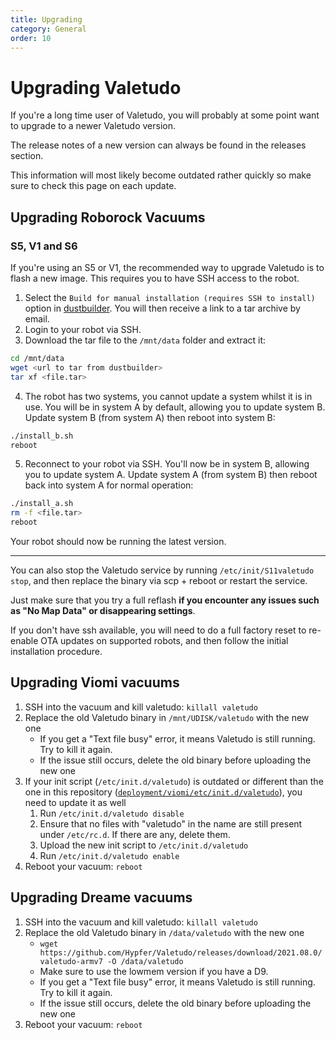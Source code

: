 ```yaml
---
title: Upgrading
category: General
order: 10
---
```

# Upgrading Valetudo

If you're a long time user of Valetudo, you will probably at some point want to upgrade to a newer Valetudo version.

The release notes of a new version can always be found in the releases section.

This information will most likely become outdated rather quickly so make sure to check this page on each update.

## Upgrading Roborock Vacuums

### S5, V1 and S6

If you're using an S5 or V1, the recommended way to upgrade Valetudo is to flash a new image. This requires you to have SSH access to the robot.

1. Select the `Build for manual installation (requires SSH to install)` option in [dustbuilder](https://builder.dontvacuum.me/). You will then receive a link to a tar archive by email.
2. Login to your robot via SSH.
3. Download the tar file to the `/mnt/data` folder and extract it:
```sh
cd /mnt/data
wget <url to tar from dustbuilder>
tar xf <file.tar>
```
4. The robot has two systems, you cannot update a system whilst it is in use. You will be in system A by default, allowing you to update system B. Update system B (from system A) then reboot into system B:
```sh
./install_b.sh
reboot
```
5. Reconnect to your robot via SSH. You'll now be in system B, allowing you to update system A. Update system A (from system B) then reboot back into system A for normal operation:
```sh
./install_a.sh
rm -f <file.tar>
reboot
```

Your robot should now be running the latest version.

---

You can also stop the Valetudo service by running `/etc/init/S11valetudo stop`, and then replace the binary via scp + reboot or restart the service.

Just make sure that you try a full reflash **if you encounter any issues such as "No Map Data" or disappearing settings**.

If you don't have ssh available, you will need to do a full factory reset to re-enable OTA updates on supported robots, and then follow the initial installation procedure.

## Upgrading Viomi vacuums

1. SSH into the vacuum and kill valetudo: `killall valetudo`
2. Replace the old Valetudo binary in `/mnt/UDISK/valetudo` with the new one
   - If you get a "Text file busy" error, it means Valetudo is still running. Try to kill it again.
   - If the issue still occurs, delete the old binary before uploading the new one
3. If your init script (`/etc/init.d/valetudo`) is outdated or different than the one in this repository
   ([`deployment/viomi/etc/init.d/valetudo`](https://github.com/Hypfer/Valetudo/blob/master/deployment/viomi/etc/init.d/valetudo)),
   you need to update it as well
   1. Run `/etc/init.d/valetudo disable`
   2. Ensure that no files with "valetudo" in the name are still present under `/etc/rc.d`. If there are any, delete
      them.
   2. Upload the new init script to `/etc/init.d/valetudo`
   3. Run `/etc/init.d/valetudo enable`
4. Reboot your vacuum: `reboot`

## Upgrading Dreame vacuums

1. SSH into the vacuum and kill valetudo: `killall valetudo`
2. Replace the old Valetudo binary in `/data/valetudo` with the new one
   - `wget https://github.com/Hypfer/Valetudo/releases/download/2021.08.0/valetudo-armv7 -O /data/valetudo`
   - Make sure to use the lowmem version if you have a D9.
   - If you get a "Text file busy" error, it means Valetudo is still running. Try to kill it again.
   - If the issue still occurs, delete the old binary before uploading the new one
3. Reboot your vacuum: `reboot`
